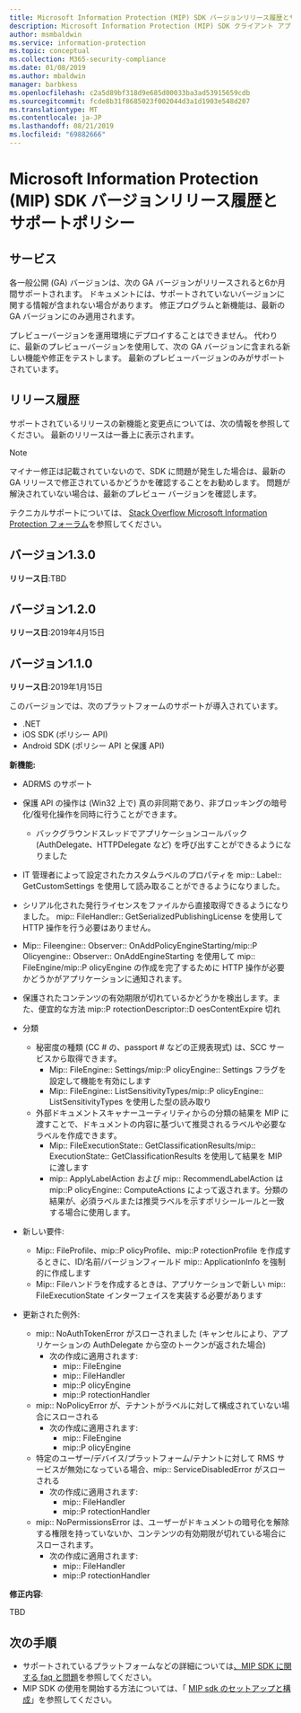 ```yaml
---
title: Microsoft Information Protection (MIP) SDK バージョンリリース履歴とサポートポリシー
description: Microsoft Information Protection (MIP) SDK クライアント アプリケーションの初期化ロジックを記述する方法を示すクイック スタートです。
author: msmbaldwin
ms.service: information-protection
ms.topic: conceptual
ms.collection: M365-security-compliance
ms.date: 01/08/2019
ms.author: mbaldwin
manager: barbkess
ms.openlocfilehash: c2a5d89bf318d9e685d00033ba3ad53915659cdb
ms.sourcegitcommit: fcde8b31f8685023f002044d3a1d1903e548d207
ms.translationtype: MT
ms.contentlocale: ja-JP
ms.lasthandoff: 08/21/2019
ms.locfileid: "69882666"
---
```

# <a name="microsoft-information-protection-mip-sdk-version-release-history-and-support-policy"></a>Microsoft Information Protection (MIP) SDK バージョンリリース履歴とサポートポリシー

## <a name="servicing"></a>サービス 

各一般公開 (GA) バージョンは、次の GA バージョンがリリースされると6か月間サポートされます。 ドキュメントには、サポートされていないバージョンに関する情報が含まれない場合があります。 修正プログラムと新機能は、最新の GA バージョンにのみ適用されます。

プレビューバージョンを運用環境にデプロイすることはできません。 代わりに、最新のプレビューバージョンを使用して、次の GA バージョンに含まれる新しい機能や修正をテストします。 最新のプレビューバージョンのみがサポートされています。

## <a name="release-history"></a>リリース履歴

サポートされているリリースの新機能と変更点については、次の情報を参照してください。 最新のリリースは一番上に表示されます。 

> [!NOTE]
> マイナー修正は記載されていないので、SDK に問題が発生した場合は、最新の GA リリースで修正されているかどうかを確認することをお勧めします。 問題が解決されていない場合は、最新のプレビュー バージョンを確認します。
>  
> テクニカルサポートについては、 [Stack Overflow Microsoft Information Protection フォーラム](https://stackoverflow.com/questions/tagged/microsoft-information-protection)を参照してください。 


## <a name="version-130"></a>バージョン1.3.0

**リリース日**:TBD

## <a name="version-120"></a>バージョン1.2.0

**リリース日**:2019年4月15日

## <a name="version-110"></a>バージョン1.1.0

**リリース日**:2019年1月15日

このバージョンでは、次のプラットフォームのサポートが導入されています。

  - .NET
  - iOS SDK (ポリシー API)
  - Android SDK (ポリシー API と保護 API)

**新機能:**

- ADRMS のサポート
- 保護 API の操作は (Win32 上で) 真の非同期であり、非ブロッキングの暗号化/復号化操作を同時に行うことができます。
  - バックグラウンドスレッドでアプリケーションコールバック (AuthDelegate、HTTPDelegate など) を呼び出すことができるようになりました
- IT 管理者によって設定されたカスタムラベルのプロパティを mip:: Label:: GetCustomSettings を使用して読み取ることができるようになりました。
- シリアル化された発行ライセンスをファイルから直接取得できるようになりました。 mip:: FileHandler:: GetSerializedPublishingLicense を使用して HTTP 操作を行う必要はありません。
- Mip:: Fileengine:: Observer:: OnAddPolicyEngineStarting/mip::P Olicyengine:: Observer:: OnAddEngineStarting を使用して mip:: FileEngine/mip::P olicyEngine の作成を完了するために HTTP 操作が必要かどうかがアプリケーションに通知されます。
- 保護されたコンテンツの有効期限が切れているかどうかを検出します。また、便宜的な方法 mip::P rotectionDescriptor::D oesContentExpire 切れ
- 分類
  - 秘密度の種類 (CC # の、passport # などの正規表現式) は、SCC サービスから取得できます。
    - Mip:: FileEngine:: Settings/mip::P olicyEngine:: Settings フラグを設定して機能を有効にします
    - Mip:: FileEngine:: ListSensitivityTypes/mip::P olicyEngine:: ListSensitivityTypes を使用した型の読み取り
  - 外部ドキュメントスキャナーユーティリティからの分類の結果を MIP に渡すことで、ドキュメントの内容に基づいて推奨されるラベルや必要なラベルを作成できます。
    - Mip:: FileExecutionState:: GetClassificationResults/mip:: ExecutionState:: GetClassificationResults を使用して結果を MIP に渡します
    - mip:: ApplyLabelAction および mip:: RecommendLabelAction は mip::P olicyEngine:: ComputeActions によって返されます。分類の結果が、必須ラベルまたは推奨ラベルを示すポリシールールと一致する場合に使用します。

- 新しい要件:
  - Mip:: FileProfile、mip::P olicyProfile、mip::P rotectionProfile を作成するときに、ID/名前/バージョンフィールド mip:: ApplicationInfo を強制的に作成します
  - Mip:: Fileハンドラを作成するときは、アプリケーションで新しい mip:: FileExecutionState インターフェイスを実装する必要があります
  
- 更新された例外:
  - mip:: NoAuthTokenError がスローされました (キャンセルにより、アプリケーションの AuthDelegate から空のトークンが返された場合)
    - 次の作成に適用されます:
      - mip:: FileEngine
      - mip:: FileHandler
      - mip::P olicyEngine
      - mip::P rotectionHandler
  - mip:: NoPolicyError が、テナントがラベルに対して構成されていない場合にスローされる
    - 次の作成に適用されます:
      - mip:: FileEngine
      - mip::P olicyEngine
  - 特定のユーザー/デバイス/プラットフォーム/テナントに対して RMS サービスが無効になっている場合、mip:: ServiceDisabledError がスローされる
    - 次の作成に適用されます:
      - mip:: FileHandler
      - mip::P rotectionHandler
  - mip:: NoPermissionsError は、ユーザーがドキュメントの暗号化を解除する権限を持っていないか、コンテンツの有効期限が切れている場合にスローされます。
    - 次の作成に適用されます:
      - mip:: FileHandler
      - mip::P rotectionHandler

**修正内容**:

TBD

## <a name="next-steps"></a>次の手順

- サポートされているプラットフォームなどの詳細については[、MIP SDK に関する faq と問題](faqs-known-issues.md)を参照してください。
- MIP SDK の使用を開始する方法については、「 [MIP sdk のセットアップと構成](setup-configure-mip.md)」を参照してください。
